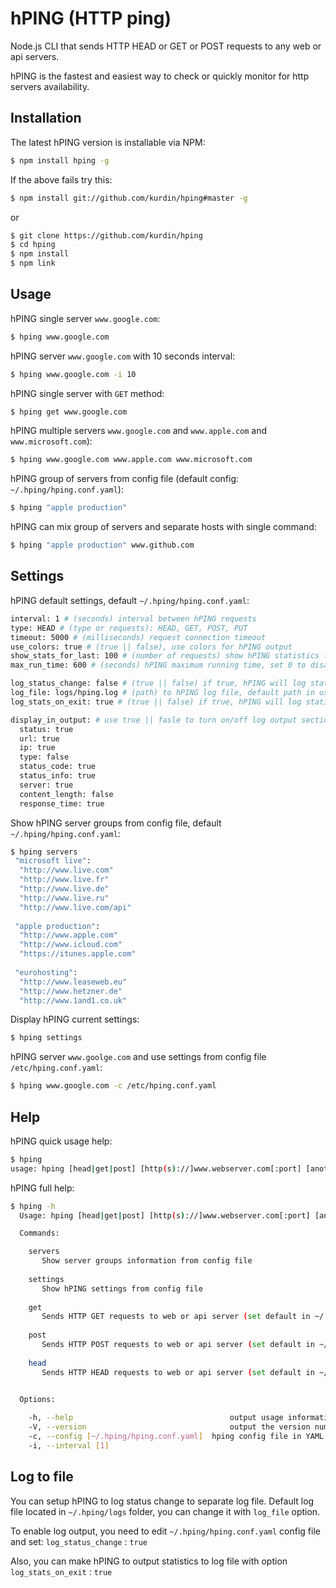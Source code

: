 hPING (HTTP ping)
=====

Node.js CLI that sends HTTP HEAD or GET or POST requests to any web or api servers.

hPING is the fastest and easiest way to check or quickly monitor for http servers availability.

## Installation
The latest hPING version is installable via NPM:
```bash
$ npm install hping -g
```
If the above fails try this:
```bash
$ npm install git://github.com/kurdin/hping#master -g
```
or
```bash
$ git clone https://github.com/kurdin/hping
$ cd hping 
$ npm install 
$ npm link 
```
## Usage

hPING single server ``www.google.com``:
```bash
$ hping www.google.com 
```
hPING server ``www.google.com`` with 10 seconds interval:
```bash
$ hping www.google.com -i 10 
```
hPING single server with ``GET`` method:
```bash
$ hping get www.google.com
```
hPING multiple servers ``www.google.com`` and ``www.apple.com`` and ``www.microsoft.com``):
```bash
$ hping www.google.com www.apple.com www.microsoft.com
```
hPING group of servers from config file (default config: ``~/.hping/hping.conf.yaml``):
```bash
$ hping "apple production"
```
hPING can mix group of servers and separate hosts with single command:
```bash
$ hping "apple production" www.github.com
```
## Settings
hPING default settings, default ``~/.hping/hping.conf.yaml``:
```bash
interval: 1 # (seconds) interval between hPING requests
type: HEAD # (type or requests): HEAD, GET, POST, PUT
timeout: 5000 # (milliseconds) request connection timeout
use_colors: true # (true || false), use colors for hPING output
show_stats_for_last: 100 # (number of requests) show hPING statistics for last X number of requests, set 0 to disable
max_run_time: 600 # (seconds) hPING maximum running time, set 0 to disable

log_status_change: false # (true || false) if true, hPING will log status changes to log file
log_file: logs/hping.log # (path) to hPING log file, default path in users home .hping folder
log_stats_on_exit: true # (true || false) if true, hPING will log statistics to file on exit

display_in_output: # use true || fasle to turn on/off log output sections
  status: true 
  url: true
  ip: true
  type: false
  status_code: true
  status_info: true
  server: true
  content_length: false
  response_time: true
```
Show hPING server groups from config file, default ``~/.hping/hping.conf.yaml``:
```bash
$ hping servers
 "microsoft live": 
  "http://www.live.com"
  "http://www.live.fr"
  "http://www.live.de"
  "http://www.live.ru"
  "http://www.live.com/api"
 
 "apple production": 
  "http://www.apple.com"
  "http://www.icloud.com"
  "https://itunes.apple.com"
 
 "eurohosting": 
  "http://www.leaseweb.eu"
  "http://www.hetzner.de"
  "http://www.1and1.co.uk"
```
Display hPING current settings:
```bash
$ hping settings
```
hPING server ``www.goolge.com`` and use settings from config file ``/etc/hping.conf.yaml``:
```bash
$ hping www.google.com -c /etc/hping.conf.yaml 
```
## Help
hPING quick usage help:
```bash
$ hping 
usage: hping [head|get|post] [http(s)://]www.webserver.com[:port] [another host] [server group]
```
hPING full help:
```bash
$ hping -h
  Usage: hping [head|get|post] [http(s)://]www.webserver.com[:port] [another host] [server group]

  Commands:

    servers 
       Show server groups information from config file
    
    settings 
       Show hPING settings from config file
    
    get 
       Sends HTTP GET requests to web or api server (set default in ~/.hping/hping.conf.yaml)
    
    post 
       Sends HTTP POST requests to web or api server (set default in ~/.hping/hping.conf.yaml)
    
    head 
       Sends HTTP HEAD requests to web or api server (set default in ~/.hping/hping.conf.yaml)
    

  Options:

    -h, --help                                   output usage information
    -V, --version                                output the version number
    -c, --config [~/.hping/hping.conf.yaml]  hping config file in YAML format
    -i, --interval [1] 
```
## Log to file
You can setup hPING to log status change to separate log file. Default log file located in ``~/.hping/logs`` folder, you can change it with ``log_file`` option. 

To enable log output, you need to edit ``~/.hping/hping.conf.yaml`` config file and set: ``log_status_change`` : ``true``

Also, you can make hPING to output statistics to log file with option ``log_stats_on_exit`` : ``true``
